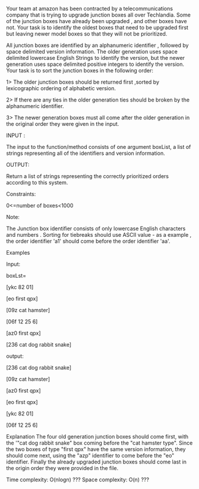 Your team at amazon has been contracted by a telecommunications company that is trying to upgrade junction boxes all over Techlandia. Some of the junction boxes have already been upgraded , and other boxes have not. Your task is to identify the oldest boxes that need to be upgraded first but leaving newer model boxes so that they will not be prioritized.

All junction boxes are identified by an alphanumeric identifier , followed by space delimited version information. The older generation uses space delimited lowercase English Strings to identify the version, but the newer generation uses space delimited positive integers to identify the version. Your task is to sort the junction boxes in the following order:

1> The older junction boxes should be returned first ,sorted by lexicographic ordering of alphabetic version.
    
2> If there are any ties in the older generation ties should be broken by the alphanumeric identifier.

3> The newer generation boxes must all come after the older generation in the original order they were given in the input.

INPUT :

The input to the function/method consists of one argument boxList, a list of strings representing all of the identifiers and version information.

OUTPUT:

Return a list of strings representing the correctly prioritized orders according to this system.

Constraints:

0<=number of boxes<1000

Note:

The Junction box identifier consists of only lowercase English characters and numbers . Sorting for tiebreaks should use ASCII value - as a example , the order identifier 'a1' should come before the order identifier 'aa'.

Examples

Input:

boxLst=

[ykc 82 01]

[eo first qpx]

[09z cat hamster]

[06f 12 25 6]

[az0 first qpx]

[236 cat dog rabbit snake]

output:

[236 cat dog rabbit snake]

[09z cat hamster]

[az0 first qpx]

[eo first qpx]

[ykc 82 01]

[06f 12 25 6]

Explanation The four old generation junction boxes should come first, with the '"cat dog rabbit snake" box coming before the "cat hamster type". Since the two boxes of type "first qpx" have the same version information, they should come next, using the "azp" identifier to come before the "eo" identifier. Finally the already upgraded junction boxes should come last in the origin order they were provided in the file.

Time complexity: O(nlogn) ???
Space complexity: O(n) ???

